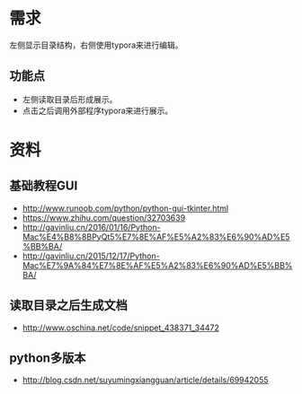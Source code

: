 # 需求
左侧显示目录结构，右侧使用typora来进行编辑。
## 功能点
* 左侧读取目录后形成展示。
* 点击之后调用外部程序typora来进行展示。

# 资料
## 基础教程GUI

* http://www.runoob.com/python/python-gui-tkinter.html
* https://www.zhihu.com/question/32703639
* http://gavinliu.cn/2016/01/16/Python-Mac%E4%B8%8BPyQt5%E7%8E%AF%E5%A2%83%E6%90%AD%E5%BB%BA/
* http://gavinliu.cn/2015/12/17/Python-Mac%E7%9A%84%E7%8E%AF%E5%A2%83%E6%90%AD%E5%BB%BA/

## 读取目录之后生成文档

* http://www.oschina.net/code/snippet_438371_34472

## python多版本
* http://blog.csdn.net/suyumingxiangguan/article/details/69942055